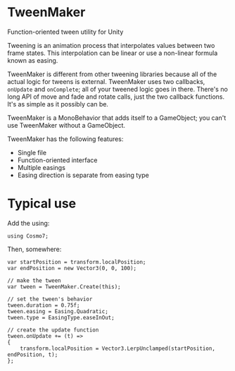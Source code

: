# TweenMaker
Function-oriented tween utility for Unity

Tweening is an animation process that interpolates values between two frame states. This interpolation can be linear or use a non-linear formula known as easing.

TweenMaker is different from other tweening libraries because all of the actual logic for tweens is external. TweenMaker uses two callbacks, ```onUpdate``` and ```onComplete```; all of your tweened logic goes in there. There's no long API of move and fade and rotate calls, just the two callback functions. It's as simple as it possibly can be.

TweenMaker is a MonoBehavior that adds itself to a GameObject; you can't use TweenMaker without a GameObject.

TweenMaker has the following features:
* Single file
* Function-oriented interface
* Multiple easings
* Easing direction is separate from easing type

# Typical use

Add the using:
```
using Cosmo7;
```

Then, somewhere:
```
var startPosition = transform.localPosition;
var endPosition = new Vector3(0, 0, 100);

// make the tween
var tween = TweenMaker.Create(this);

// set the tween's behavior
tween.duration = 0.75f;
tween.easing = Easing.Quadratic;
tween.type = EasingType.easeInOut;

// create the update function
tween.onUpdate += (t) =>
{
	transform.localPosition = Vector3.LerpUnclamped(startPosition, endPosition, t);
};
```
